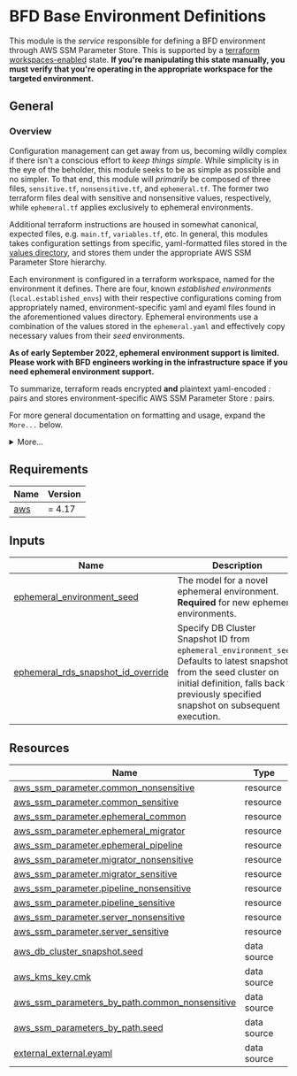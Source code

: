 # BFD Base Environment Definitions

This module is the _service_ responsible for defining a BFD environment through AWS SSM Parameter Store.
This is supported by a [terraform workspaces-enabled](https://www.terraform.io/language/state/workspaces) state.
**If you're manipulating this state manually, you must verify that you're operating in the appropriate workspace for the targeted environment.**

## General

### Overview

Configuration management can get away from us, becoming wildly complex if there isn't a conscious effort to _keep things simple_.
While simplicity is in the eye of the beholder, this module seeks to be as simple as possible and no simpler.
To that end, this module will _primarily_ be composed of three files, `sensitive.tf`, `nonsensitive.tf`, and `ephemeral.tf`.
The former two terraform files deal with sensitive and nonsensitive values, respectively, while `ephemeral.tf` applies exclusively to ephemeral environments.

Additional terraform instructions are housed in somewhat canonical, expected files, e.g. `main.tf`, `variables.tf`, etc.
In general, this modules takes configuration settings from specific, yaml-formatted files stored in the [values directory](.values), and stores them under the appropriate AWS SSM Parameter Store hierarchy.

Each environment is configured in a terraform workspace, named for the environment it defines.
There are four, known _established environments_ (`local.established_envs`) with their respective configurations coming from appropriately named, environment-specific yaml and eyaml files found in the aforementioned values directory.
Ephemeral environments use a combination of the values stored in the `ephemeral.yaml` and effectively copy necessary values from their _seed_ environments. 

**As of early September 2022, ephemeral environment support is limited. Please work with BFD engineers working in the infrastructure space if you need ephemeral environment support.**

To summarize, terraform reads encrypted **and** plaintext yaml-encoded _<key>:<value>_ pairs and stores environment-specific AWS SSM Parameter Store _<parameter-path>:<parameter-value>_ pairs.

For more general documentation on formatting and usage, expand the `More...` below.

<details><summary>More...</summary>

### Known Limitations
AWS SSM Parameter Store has very limited support for storing non-string values in plain-text (`nonsensitive`) data and virtually no options for storing encrypted (`sensitive`)data.
This forces us to handle some data that would more naturally be represented as collections like maps and arrays as formatted string types.
To work with this, you might consider using spaces to delimit your collection and parse accordingly, which can easily be achieved using yaml's `>` _folding block_ for multi-line strings.
Other techniques might involve storing more complex data in formats that are more machine-readable, like JSON.
However between writing a JSON string to yaml here and being fetched from AWS SSM Parameter Store, it will be in an _escaped_ format and the data will need to be pre-processed.
`jq`'s `fromjson` function is especially handy for this kind of conversion.

### Formatting and Validation

As of early September 2022, technical controls for standards enforcement are still forthcoming. As a stopgap, here are some guidelines in the spirit of keeping things simple:
- hierarchies or paths conform to a 4-tuple prefix and leaf `/bfd/${env}/${group}/${sensitivity}/${leaf}` format
- `${env}` is typically one of `test`, `prod-sbx`, or `prod` but limited support for ephemeral environments exists. Guidance on ephemeral environment naming conventions is forthcoming.
- `${group}` must be one of the supported groups: `common`, `migrator`, `pipeline`, `server`
- `${sensitivity}` must be one of `sensitive` when encrypted or `nonsensitive` when in plain text
- `${leaf}` _should_ be lower_snake_case formatted
- if the hierarchy should match the _regex_ `/ami.id/`, the value [**must** point to an existing Amazon Machine Image](https://docs.aws.amazon.com/systems-manager/latest/userguide/parameter-store-ec2-aliases.html#parameter-ami-validation)
- only string-formatted values are accepted
- empty strings, i.e '' are not supported
- we've adopted a _local_ convention where the literal `UNDEFINED` makes an SSM-derived value absent
- sensitive values must be encrypted with appropriate [AWS Key Management Service-stored CMK](https://us-east-1.console.aws.amazon.com/kms/home?region=us-east-1#/kms/keys)

### Usage and User Additions

If the below [prerequisites](#prerequisites) are met, users will _generally_ interact with the environment-specific configuration by using one or more scripts in the [scripts](./scripts) directory for those encrypted values (stored in `.eyaml`), otherwise a text-editor of their choosing when adjusting plain text values (stored in `.yaml`).

#### Viewing with read-and-decrypt-eyaml.sh

**WARNING:** This will present unencrypted, sensitive data to stdout. Do not execute this while sharing your screen during presentations or pairing opportunities.

To see the raw, _untemplated_ configuration as terraform does through via external data source for e.g. `./values/prod-sbx.eyaml`, execute the following from the module root directory:

```sh
scripts/read-and-decrypt-eyaml.sh prod-sbx
```

#### Editing with edit-eyaml.sh and Updating with terraform
To edit the encrypted values under e.g. `./values/prod-sbx.eyaml` use the following steps:
1. Select the appropriate workspace: `terraform workspace select prod-sbx`
2. Ensure a familiar editor is defined in your environment, e.g. `export EDITOR=vim`
3. Run the edit script from the module root directory: `scripts/edit-eyaml.sh prod-sbx`
4. Save and quit after making any desired changes
5. Review updates using the read script module root directory: `scripts/read-and-decrypt-eyaml.sh prod-sbx`
6. Ensure terraform can successfully plan by running `terraform plan`
7. Commit your changes to an appropriate feature branch
8. Solicit feedback by pull request
9. Follow the typical, monolithic release process via Jenkins

### Prerequisites
In addition to the [Requirements (below)](#requirements), you (or the automation) will need:
- software packages supporting awscli, yq, and jq
- sufficient access to the `/bfd/mgmt/jenkins/sensitive` hierarchy for ansible-vault password access
- `ansible` installed with `ansible-vault` available along your path (as of this writing, `ansible ~> 2.9`)
- sufficient AWS IAM privileges for the AWS provider [Resources and Date Sources (below)](#resources)
- access outlined for the remote [AWS S3 Backend](https://www.terraform.io/language/settings/backends/s3#s3-bucket-permissions)
- read/write privileges to the state-locking [AWS DynamoDB Table](https://www.terraform.io/language/settings/backends/s3#dynamodb-table-permissions)

</details>

<!-- BEGIN_TF_DOCS -->
<!-- GENERATED WITH `terraform-docs .`
     Manually updating the README.md will be overwritten.
     For more details, see the file '.terraform-docs.yml' or
     https://terraform-docs.io/user-guide/configuration/
-->
## Requirements

| Name | Version |
|------|---------|
| <a name="requirement_aws"></a> [aws](#requirement\_aws) | = 4.17 |

<!-- GENERATED WITH `terraform-docs .`
Manually updating the README.md will be overwritten.
For more details, see the file '.terraform-docs.yml' or
https://terraform-docs.io/user-guide/configuration/
-->

## Inputs

| Name | Description | Type | Default | Required |
|------|-------------|------|---------|:--------:|
| <a name="input_ephemeral_environment_seed"></a> [ephemeral\_environment\_seed](#input\_ephemeral\_environment\_seed) | The model for a novel ephemeral environment. **Required** for new ephemeral environments. | `string` | `null` | no |
| <a name="input_ephemeral_rds_snapshot_id_override"></a> [ephemeral\_rds\_snapshot\_id\_override](#input\_ephemeral\_rds\_snapshot\_id\_override) | Specify DB Cluster Snapshot ID from `ephemeral_environment_seed`. Defaults to latest snapshot from the seed cluster on initial definition, falls back to previously specified snapshot on subsequent execution. | `string` | `null` | no |

<!-- GENERATED WITH `terraform-docs .`
Manually updating the README.md will be overwritten.
For more details, see the file '.terraform-docs.yml' or
https://terraform-docs.io/user-guide/configuration/
-->



<!-- GENERATED WITH `terraform-docs .`
Manually updating the README.md will be overwritten.
For more details, see the file '.terraform-docs.yml' or
https://terraform-docs.io/user-guide/configuration/
-->



<!-- GENERATED WITH `terraform-docs .`
Manually updating the README.md will be overwritten.
For more details, see the file '.terraform-docs.yml' or
https://terraform-docs.io/user-guide/configuration/
-->

## Resources

| Name | Type |
|------|------|
| [aws_ssm_parameter.common_nonsensitive](https://registry.terraform.io/providers/hashicorp/aws/4.17/docs/resources/ssm_parameter) | resource |
| [aws_ssm_parameter.common_sensitive](https://registry.terraform.io/providers/hashicorp/aws/4.17/docs/resources/ssm_parameter) | resource |
| [aws_ssm_parameter.ephemeral_common](https://registry.terraform.io/providers/hashicorp/aws/4.17/docs/resources/ssm_parameter) | resource |
| [aws_ssm_parameter.ephemeral_migrator](https://registry.terraform.io/providers/hashicorp/aws/4.17/docs/resources/ssm_parameter) | resource |
| [aws_ssm_parameter.ephemeral_pipeline](https://registry.terraform.io/providers/hashicorp/aws/4.17/docs/resources/ssm_parameter) | resource |
| [aws_ssm_parameter.migrator_nonsensitive](https://registry.terraform.io/providers/hashicorp/aws/4.17/docs/resources/ssm_parameter) | resource |
| [aws_ssm_parameter.migrator_sensitive](https://registry.terraform.io/providers/hashicorp/aws/4.17/docs/resources/ssm_parameter) | resource |
| [aws_ssm_parameter.pipeline_nonsensitive](https://registry.terraform.io/providers/hashicorp/aws/4.17/docs/resources/ssm_parameter) | resource |
| [aws_ssm_parameter.pipeline_sensitive](https://registry.terraform.io/providers/hashicorp/aws/4.17/docs/resources/ssm_parameter) | resource |
| [aws_ssm_parameter.server_nonsensitive](https://registry.terraform.io/providers/hashicorp/aws/4.17/docs/resources/ssm_parameter) | resource |
| [aws_ssm_parameter.server_sensitive](https://registry.terraform.io/providers/hashicorp/aws/4.17/docs/resources/ssm_parameter) | resource |
| [aws_db_cluster_snapshot.seed](https://registry.terraform.io/providers/hashicorp/aws/4.17/docs/data-sources/db_cluster_snapshot) | data source |
| [aws_kms_key.cmk](https://registry.terraform.io/providers/hashicorp/aws/4.17/docs/data-sources/kms_key) | data source |
| [aws_ssm_parameters_by_path.common_nonsensitive](https://registry.terraform.io/providers/hashicorp/aws/4.17/docs/data-sources/ssm_parameters_by_path) | data source |
| [aws_ssm_parameters_by_path.seed](https://registry.terraform.io/providers/hashicorp/aws/4.17/docs/data-sources/ssm_parameters_by_path) | data source |
| [external_external.eyaml](https://registry.terraform.io/providers/hashicorp/external/latest/docs/data-sources/external) | data source |
<!-- END_TF_DOCS -->

